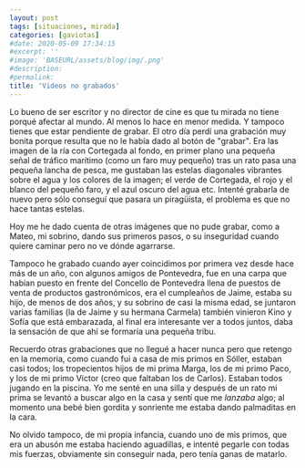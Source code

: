 ```yaml
---
layout: post
tags: [situaciones, mirada]
categories: [gaviotas]
#date: 2020-05-09 17:34:15
#excerpt: ''
#image: 'BASEURL/assets/blog/img/.png'
#description:
#permalink:
title: 'Videos no grabados'
---
```


Lo bueno de ser escritor y no director de cine es que tu mirada no tiene porqué afectar al mundo. Al menos lo hace en menor medida. Y tampoco tienes que estar pendiente de grabar. El otro día perdí una grabación muy bonita porque resulta que no le había dado al botón de "grabar". Era las imagen de la ría con Cortegada al fondo, en primer plano una pequeña señal de tráfico marítimo (como un faro muy pequeño) tras un rato pasa una pequeña lancha de pesca, me gustaban las estelas diagonales vibrantes sobre el agua y los colores de la imagen; el verde de Cortegada, el rojo y el blanco del pequeño faro, y el azul oscuro del agua etc. Intenté grabarla de nuevo pero sólo conseguí que pasara un piragüista, el problema es que no hace tantas estelas.

Hoy me he dado cuenta de otras imágenes que no pude grabar, como a Mateo, mi sobrino, dando sus primeros pasos, o su inseguridad cuando quiere caminar pero no ve dónde agarrarse. 

Tampoco he grabado cuando ayer coincidimos por primera vez desde hace más de un año, con algunos amigos de Pontevedra, fue en una carpa que habían puesto en frente del Concello de Pontevedra llena de puestos de venta de productos gastronómicos, era el cumpleaños de Jaime, estaba su hijo, de menos de dos años, y su sobrino de casi la misma edad, se juntaron varias familias (la de Jaime y su hermana Carmela) también vinieron Kino y Sofía que está embarazada, al final era interesante ver a todos juntos, daba la sensación de que ahí se formaría una pequeña tribu.

Recuerdo otras grabaciones que no llegué a hacer nunca pero que retengo en la memoria, como cuando fui a casa de mis primos en Sóller, estaban casi todos; los tropecientos hijos de mi prima Marga, los de mi primo Paco, y los de mi primo Víctor (creo que faltaban los de Carlos). Estaban todos jugando en la piscina. Yo me senté en una silla y después de un rato mi prima se levantó a buscar algo en la casa y sentí que me *lanzaba* algo; al momento una bebé bien gordita y sonriente me estaba dando palmaditas en la cara. 

No olvido tampoco, de mi propia infancia, cuando uno de mis primos, que era un abusón me estaba haciendo aguadillas, e intenté pegarle con todas mis fuerzas, obviamente sin conseguir nada, pero tenía ganas de matarlo.
